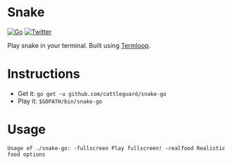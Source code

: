 # Snake
[![Go](https://github.com/cattleguard/snake-go/workflows/Go/badge.svg)](https://github.com/cattleguard/snake-go/actions?query=workflow%3AGo)
[![Twitter](https://img.shields.io/badge/twitter-@anthonytowry-green.svg)](https://twitter.com/anthonytowry)

Play snake in your terminal. Built using [Termloop](https://github.com/JoelOtter/termloop).

# Instructions
- Get it: `go get -u github.com/cattleguard/snake-go`
- Play it: `$GOPATH/bin/snake-go`

# Usage
`Usage of ./snake-go:
  -fullscreen
    	Play fullscreen!
  -realfood
    	Realistic food options
`